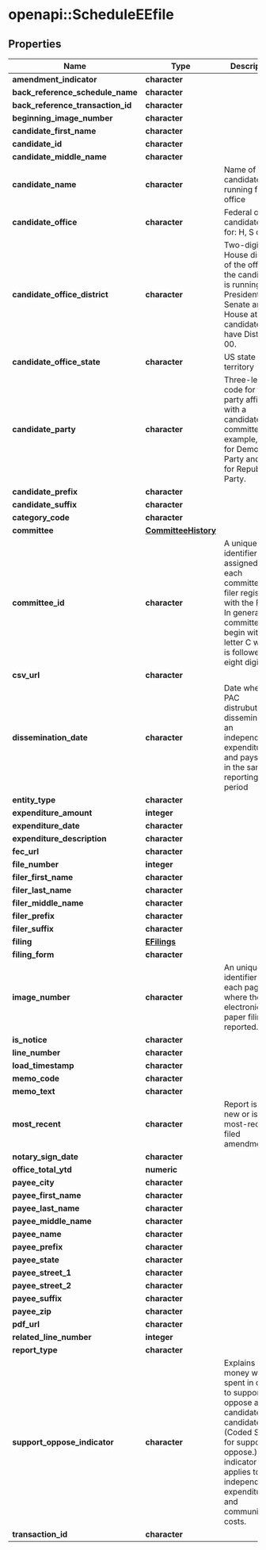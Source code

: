 # openapi::ScheduleEEfile


## Properties
Name | Type | Description | Notes
------------ | ------------- | ------------- | -------------
**amendment_indicator** | **character** |  | [optional] 
**back_reference_schedule_name** | **character** |  | [optional] 
**back_reference_transaction_id** | **character** |  | [optional] 
**beginning_image_number** | **character** |  | [optional] 
**candidate_first_name** | **character** |  | [optional] 
**candidate_id** | **character** |  | [optional] 
**candidate_middle_name** | **character** |  | [optional] 
**candidate_name** | **character** | Name of candidate running for office | [optional] 
**candidate_office** | **character** | Federal office candidate runs for: H, S or P | [optional] 
**candidate_office_district** | **character** | Two-digit US House distirict of the office the candidate is running for. Presidential, Senate and House at-large candidates will have District 00. | [optional] 
**candidate_office_state** | **character** | US state or territory | [optional] 
**candidate_party** | **character** | Three-letter code for the party affiliated with a candidate or committee. For example, DEM for Democratic Party and REP for Republican Party. | [optional] 
**candidate_prefix** | **character** |  | [optional] 
**candidate_suffix** | **character** |  | [optional] 
**category_code** | **character** |  | [optional] 
**committee** | [**CommitteeHistory**](CommitteeHistory.md) |  | [optional] 
**committee_id** | **character** |  A unique identifier assigned to each committee or filer registered with the FEC. In general committee id&#39;s begin with the letter C which is followed by eight digits.  | [optional] 
**csv_url** | **character** |  | [optional] 
**dissemination_date** | **character** |  Date when a PAC distrubutes or disseminates an independent expenditure and pays for it in the same reporting period  | [optional] 
**entity_type** | **character** |  | [optional] 
**expenditure_amount** | **integer** |  | [optional] 
**expenditure_date** | **character** |  | [optional] 
**expenditure_description** | **character** |  | [optional] 
**fec_url** | **character** |  | [optional] 
**file_number** | **integer** |  | 
**filer_first_name** | **character** |  | [optional] 
**filer_last_name** | **character** |  | [optional] 
**filer_middle_name** | **character** |  | [optional] 
**filer_prefix** | **character** |  | [optional] 
**filer_suffix** | **character** |  | [optional] 
**filing** | [**EFilings**](EFilings.md) |  | [optional] 
**filing_form** | **character** |  | [optional] 
**image_number** | **character** |  An unique identifier for each page where the electronic or paper filing is reported.  | [optional] 
**is_notice** | **character** |  | [optional] 
**line_number** | **character** |  | [optional] 
**load_timestamp** | **character** |  | [optional] 
**memo_code** | **character** |  | [optional] 
**memo_text** | **character** |  | [optional] 
**most_recent** | **character** |  Report is either new or is the most-recently filed amendment  | [optional] 
**notary_sign_date** | **character** |  | [optional] 
**office_total_ytd** | **numeric** |  | [optional] 
**payee_city** | **character** |  | [optional] 
**payee_first_name** | **character** |  | [optional] 
**payee_last_name** | **character** |  | [optional] 
**payee_middle_name** | **character** |  | [optional] 
**payee_name** | **character** |  | [optional] 
**payee_prefix** | **character** |  | [optional] 
**payee_state** | **character** |  | [optional] 
**payee_street_1** | **character** |  | [optional] 
**payee_street_2** | **character** |  | [optional] 
**payee_suffix** | **character** |  | [optional] 
**payee_zip** | **character** |  | [optional] 
**pdf_url** | **character** |  | [optional] 
**related_line_number** | **integer** |  | 
**report_type** | **character** |  | [optional] 
**support_oppose_indicator** | **character** | Explains if the money was spent in order to support or oppose a candidate or candidates. (Coded S or O for support or oppose.) This indicator applies to independent expenditures and communication costs. | [optional] 
**transaction_id** | **character** |  | [optional] 


